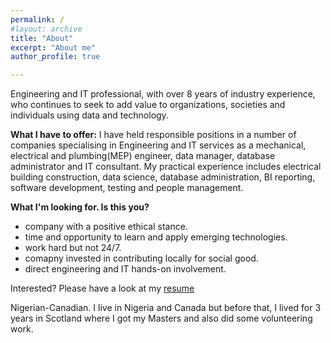 ```yaml
---
permalink: /
#layout: archive
title: "About"
excerpt: "About me"
author_profile: true

---
```



Engineering and IT professional, with over 8 years of industry experience, who continues to seek to add value to organizations, societies and individuals using data and technology. 


__What I have to offer:__
I have held responsible positions in a number of companies specialising in Engineering and IT services as a mechanical, electrical and plumbing(MEP) engineer, data manager, database administrator and IT consultant. My practical experience includes electrical building construction, data science, database administration, BI reporting, software development, testing  and people management.


__What I'm looking for.  Is this you?__
* company with a positive ethical stance.
* time and opportunity to learn and apply emerging technologies.
* work hard but not 24/7.
* comapny invested in contributing locally for social good.
* direct engineering and IT hands-on involvement.

Interested? Please have a look at my [resume]()


Nigerian-Canadian. I live in Nigeria and Canada but before that, I lived for 3 years in Scotland where I got my Masters and also did some volunteering work.


